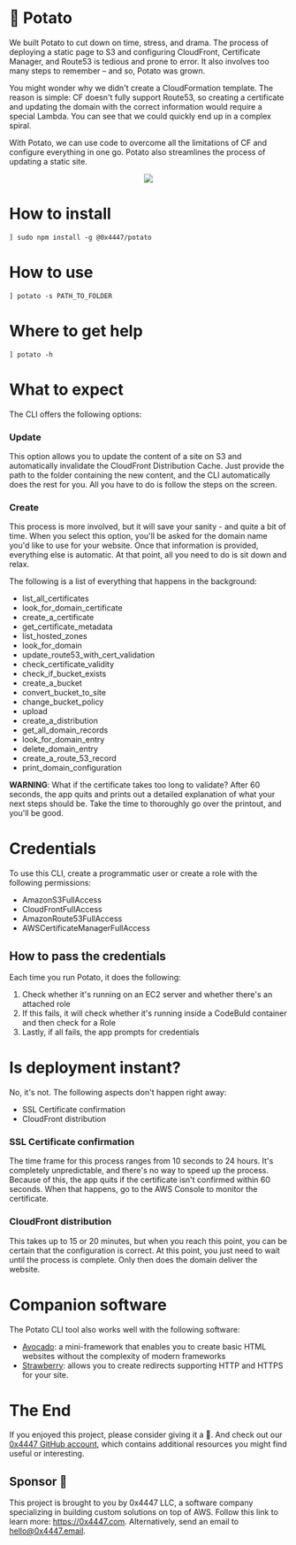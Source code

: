 # 🥔 Potato

We built Potato to cut down on time, stress, and drama. The process of deploying a static page to S3 and configuring CloudFront, Certificate Manager, and Route53 is tedious and prone to error. It also involves too many steps to remember – and so, Potato was grown.

You might wonder why we didn't create a CloudFormation template. The reason is simple: CF doesn't fully support Route53, so creating a certificate and updating the domain with the correct information would require a special Lambda. You can see that we could quickly end up in a complex spiral.

With Potato, we can use code to overcome all the limitations of CF and configure everything in one go. Potato also streamlines the process of updating a static site.

<div align="center">
	<img src="https://raw.githubusercontent.com/0x4447/0x4447-cli-potato/master/assets/main.png">
</div>

# How to install

```
] sudo npm install -g @0x4447/potato
```

# How to use

```
] potato -s PATH_TO_FOLDER
```

# Where to get help

```
] potato -h
```

# What to expect

The CLI offers the following options:

### Update

This option allows you to update the content of a site on S3 and automatically invalidate the CloudFront Distribution Cache. Just provide the path to the folder containing the new content, and the CLI automatically does the rest for you. All you have to do is follow the steps on the screen.

### Create

This process is more involved, but it will save your sanity - and quite a bit of time. When you select this option, you'll be asked for the domain name you'd like to use for your website. Once that information is provided, everything else is automatic. At that point, all you need to do is sit down and relax.

The following is a list of everything that happens in the background:

- list_all_certificates
- look_for_domain_certificate
- create_a_certificate
- get_certificate_metadata
- list_hosted_zones
- look_for_domain
- update_route53_with_cert_validation
- check_certificate_validity
- check_if_bucket_exists
- create_a_bucket
- convert_bucket_to_site
- change_bucket_policy
- upload
- create_a_distribution
- get_all_domain_records
- look_for_domain_entry
- delete_domain_entry
- create_a_route_53_record
- print_domain_configuration

**WARNING**: What if the certificate takes too long to validate? After 60 seconds, the app quits and prints out a detailed explanation of what your next steps should be. Take the time to thoroughly go over the printout, and you'll be good.

# Credentials

To use this CLI, create a programmatic user or create a role with the following permissions:

- AmazonS3FullAccess
- CloudFrontFullAccess
- AmazonRoute53FullAccess
- AWSCertificateManagerFullAccess

## How to pass the credentials

Each time you run Potato, it does the following:

1. Check whether it's running on an EC2 server and whether there's an attached role
2. If this fails, it will check whether it's running inside a CodeBuld container and then check for a Role
3. Lastly, if all fails, the app prompts for credentials

# Is deployment instant?

No, it's not. The following aspects don't happen right away:

- SSL Certificate confirmation
- CloudFront distribution

### SSL Certificate confirmation

The time frame for this process ranges from 10 seconds to 24 hours. It's completely unpredictable, and there's no way to speed up the process. Because of this, the app quits if the certificate isn't confirmed within 60 seconds. When that happens, go to the AWS Console to monitor the certificate.

### CloudFront distribution

This takes up to 15 or 20 minutes, but when you reach this point, you can be certain that the configuration is correct. At this point, you just need to wait until the process is complete. Only then does the domain deliver the website.

# Companion software

The Potato CLI tool also works well with the following software:

- [Avocado](https://www.npmjs.com/package/@0x4447/avocado): a mini-framework that enables you to create basic HTML websites without the complexity of modern frameworks
- [Strawberry](https://www.npmjs.com/package/@0x4447/strawberry): allows you to create redirects supporting HTTP and HTTPS for your site.

# The End

If you enjoyed this project, please consider giving it a 🌟. And check out our [0x4447 GitHub account](https://github.com/0x4447), which contains additional resources you might find useful or interesting.

## Sponsor 🎊

This project is brought to you by 0x4447 LLC, a software company specializing in building custom solutions on top of AWS. Follow this link to learn more: https://0x4447.com. Alternatively, send an email to [hello@0x4447.email](mailto:hello@0x4447.email?Subject=Hello%20From%20Repo&Body=Hi%2C%0A%0AMy%20name%20is%20NAME%2C%20and%20I%27d%20like%20to%20get%20in%20touch%20with%20someone%20at%200x4447.%0A%0AI%27d%20like%20to%20discuss%20the%20following%20topics%3A%0A%0A-%20LIST_OF_TOPICS_TO_DISCUSS%0A%0ASome%20useful%20information%3A%0A%0A-%20My%20full%20name%20is%3A%20FIRST_NAME%20LAST_NAME%0A-%20My%20time%20zone%20is%3A%20TIME_ZONE%0A-%20My%20working%20hours%20are%20from%3A%20TIME%20till%20TIME%0A-%20My%20company%20name%20is%3A%20COMPANY%20NAME%0A-%20My%20company%20website%20is%3A%20https%3A%2F%2F%0A%0ABest%20regards.).
